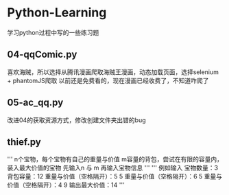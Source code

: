 # Python-Learning
学习python过程中写的一些练习题

## 04-qqComic.py
喜欢海贼，所以选择从腾讯漫画爬取海贼王漫画，动态加载页面，选择selenium + phantomJS爬取
以前还是免费看的，现在漫画已经收费了，不知道咋爬了

## 05-ac_qq.py
改进04的获取资源方式，修改创建文件夹出错的bug

## thief.py
'''
n个宝物，每个宝物有自己的重量与价值
m容量的背包，尝试在有限的容量内，装入最大价值的宝物
先输入n 与 m
再输入宝物信息
'''
'''
例如输入
宝物数量：3
背包容量：12
重量与价值（空格隔开）：5 5
重量与价值（空格隔开）：6 5 
重量与价值（空格隔开）：4 9
输出最大价值：14
'''
